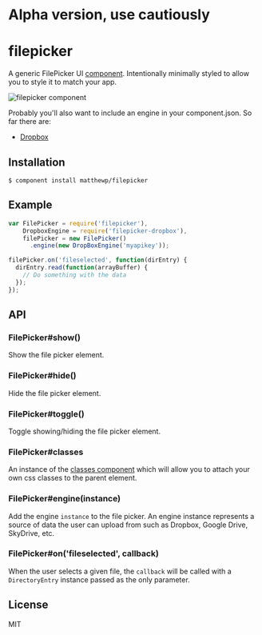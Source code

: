 # Alpha version, use cautiously

# filepicker

  A generic FilePicker UI [component](https://github.com/component/component). Intentionally minimally styled to allow you to style it to match your app.

  ![filepicker component](http://i.imgur.com/p4RO6vz.png)

  Probably you'll also want to include an engine in your component.json. So far there are:

  * [Dropbox](https://github.com/matthewp/filepicker-dropbox)

## Installation

    $ component install matthewp/filepicker

## Example
  
```javascript
var FilePicker = require('filepicker'),
    DropboxEngine = require('filepicker-dropbox'),
    filePicker = new FilePicker()
      .engine(new DropBoxEngine('myapikey'));

filePicker.on('fileselected', function(dirEntry) {
  dirEntry.read(function(arrayBuffer) {
    // Do something with the data
  });
});
``` 

## API

### FilePicker#show()

Show the file picker element.

### FilePicker#hide()

Hide the file picker element.

### FilePicker#toggle()

Toggle showing/hiding the file picker element.

### FilePicker#classes

An instance of the [classes component](https://github.com/component/classes) which will allow you to attach your own css classes to the parent element.

### FilePicker#engine(instance)

Add the engine ``instance`` to the file picker. An engine instance represents a source of data the user can upload from such as Dropbox, Google Drive, SkyDrive, etc.

### FilePicker#on('fileselected', callback)

When the user selects a given file, the ``callback`` will be called with a ``DirectoryEntry`` instance passed as the only parameter.

## License

  MIT
